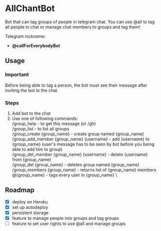 # AllChantBot

Bot that can tag groups of people in telegram chat. You can use @all to tag all people in chat or manage chat members to groups and tag them!

Telegram nickname: 
  - **@callForEverybodyBot**

## Usage
### Important
Before being able to tag a person, the bot must see their message after inviting the bot to the chat.
### Steps
1. Add bot to the chat
2. Use one of following commands: \
    /group_help - to get this message (or /gh) \
    /group_list - to list all groups \
    /group_create {group_name} - create group named {group_name} \
    /group_add_member {group_name} {username} - add {username} to {group_name} (user's message has to be seen by bot before you being able to add him to group) \
    /group_del_member {group_name} {username} - delete {username} from {group_name} \
    /group_del {group_name} - deletes group named {group_name} \
    /group_members {group_name} - returns list of {group_name} members \
    @{group_name} - tags every user in {group_name} \

## Roadmap
- [x] deploy on Heroku
- [x] set up autodeploy
- [x] persistent storage
- [x] feature to manage people into groups and tag groups
- [ ] feature to set user rights to use @all and manage groups